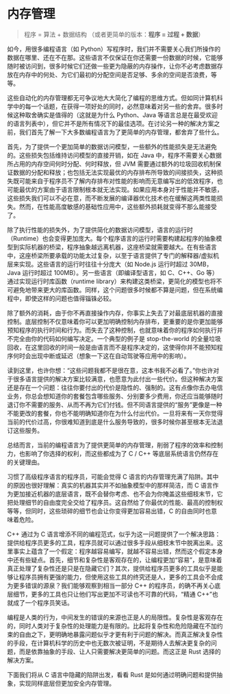 # 内存管理

> 程序 = 算法 + 数据结构 （或者更简单的版本：**程序 = 过程 + 数据**）

如今，用很多编程语言（如 Python）写程序时，我们并不需要关心我们所操作的数据在哪里、还在不在那。这些语言不仅保证在你还需要一份数据的时候，它能够随时被访问到，很多时候它们还做一些更为隐蔽的内存操作，让你不必考虑数据存放在内存中的何处、为它们最初的分配空间是否足够、多余的空间是否浪费，等等。

这些自动化的内存管理都无可争议地大大简化了编程的思维方式。但如同计算机科学中的每一个话题，在获得一项好处的同时，必然意味着对另一些的舍弃。很多时候这种取舍确实是值得的（这就是为什么 Python、Java 等语言总是在最受欢迎的语言列表中），但它并不是所有情况下的最佳选项。在讨论另一种的解决方案之前，我们首先了解一下大多数编程语言为了更简单的内存管理，都舍弃了些什么。

首先，为了提供一个更加简单的数据访问模型，一些额外的性能损失是无法避免的。这些损失包括维持访问模型的直接开销，如在 Java 中，程序不需要关心数据所占用的内存空间何时分配、何时释放，但 JVM 需要通过额外的垃圾回收机制保证数据的分配和释放；也包括无法实现最优的内存排布所导致的间接损失，这种损失既可能来自于程序员不了解内存排布对性能的影响而无意编写出的低效程序，也可能最优的方案由于语言限制根本就无法实现。如果应用本身对于性能并不敏感，这些损失我们可以不必在意，而不断发展的编译器优化技术也在缓解这两类性能损失。然而，在性能高度敏感的基础性应用中，这些额外损耗就变得不那么能接受了。

除了执行性能的损失外，为了提供简化的数据访问模型，语言的运行时（Runtime）也会变得更加庞大。每个程序语言的运行时需要构建起程序的抽象模型到实际机器的桥梁，程序抽象越远离机器，这座桥梁就需要越大。在有些语言中，这座桥梁所要承载的功能太过复杂，以至于语言提供了专门的解释器/虚拟机层来实现。这些语言的运行时往往十分庞大（如 Node.js 运行时超过 30MB，Java 运行时超过 100MB）。另一些语言（即编译型语言，如 C、C++、Go 等）通过实现运行时库函数（runtime library）来构建这类桥梁，更简化的模型也将不可避免地带来更大的库函数。同样，这个问题很多时候都不算是问题，但在系统编程中，即使这样的问题也值得锱铢必较。

除了额外的消耗，由于你不再直接操作内存，你事实上失去了对最底层机器的直接控制。底层控制不仅意味着你可以更加明确控制内存排布，更重要的是你更加能够预知程序的执行时间和行为。而失去了这种控制，也就意味着你的程序如何执行并不完全由你的代码如何编写决定。一个典型的例子是 stop-the-world 的全量垃圾回收，在这里回收的时间一般是由语言而不是程序决定的，这使得你并不能预知程序何时会出现中断或延迟（想象一下这在自动驾驶等应用中的影响）。

读到这里，也许你想：“这些问题我都不是很在意，这本书我不必看了。”你也许对于很多语言提供的解决方案比较满意，也愿意为此付出一些代价。但这种解决方案还是存在一个问题：往往你要付出的代价是隐性的、强制的。这有点像你去办电信业务，你总会想知道你的套餐包含哪些服务、分别要多少费用，你还应当能够随时退订你不需要的服务、从而不再为它们付钱。但不同语言提供的“服务”更像是一种不能更改的套餐，你也不能明确知道你在为什么付出代价。一旦将来有一天你觉得当前的代价过高，你很难知道到底是什么服务导致的，很多时候你甚至根本无法退订这些服务。

总结而言，当前的编程语言为了提供更简单的内存管理，削弱了程序的效率和控制力，也影响了你选择的权利，而这些都成为了 C / C++ 等底层系统语言仍然存在的关键理由。

习惯了高级程序语言的程序员，可能会觉得 C 语言的内存管理充满了陷阱。其中的原因也很好理解：真实的机器其实并不如抽象模型中的那样简洁，而 C 语言作为更加接近机器的底层语言，既不会替你考虑、也不会为你掩盖这些细枝末节，它把处理细节的自由度完全交给了程序员。这自然给了你最优的性能、最高的控制权等等，但同时，这些琐碎的细节也会让你变得更加容易出错，C 的自由同时也意味着危险。

C++ 通过为 C 语言增添不同的编程范式，似乎为这一问题提供了一个解决思路：提供给程序员更多的工具，程序员就可以通过很多手段从细枝末节中脱离出来。这里事实上蕴含了一个假定：程序越容易编写，就越不容易出错，然而这个假定本身中还有些疑点。首先，细节和复杂性是客观存在的，让编程更加“容易”，是意味着真正处理了复杂性还是只是在隐藏它们？其次，提供给程序员更多的工具似乎是能够让程序员拥有更强的能力，但使用这些工具的终究还是人，更多的工具会不会成为更多错误的源泉？我们能够观察到相当一部分 C++ 的程序员，的确不再关心底层细节，更多的工具也只让他们写出更加不可读也不可靠的代码，“精通 C++”也就成了一个程序员笑话。

编程是人类的行为，中间发生的错误的来源也正是人的局限性。复杂性是客观存在的，同时人类对于复杂性的处理能力是有限的。比起将复杂性和危险隐藏在不加约束的自由之下，更明确地暴露问题似乎才更有利于问题的解决。而真正解决复杂性的手段，在计算机科学的历史中也无数次被证明，不是期待人去解决更复杂的问题，而是依靠抽象的手段、让人只需要解决更简单的问题。而这正是 Rust 选择的解决方案。

下面我们将从 C 语言中隐藏的陷阱出发，看看 Rust 是如何通过明确问题和提供抽象，实现同样底层但更加安全内存管理。

<!-- 
程序员常常会问自己这样一个问题，如何提高我的程序的性能？有个有点偷懒但很有效的答案，就是寻找程序当前的**性能瓶颈**并优化它。那么更具体一点说，性能瓶颈一般在哪呢？第一有可能的瓶颈自然是算法，但第二可能便是内存控制了。

> 程序 = 算法 + 数据结构 （或者更简单的版本：**程序 = 过程 + 数据**）

对于程序而言，内存是操作系统提供的一种即时的、高效的数据存储的抽象，然而这种高效不是完美的：内存的访问速度终究有限，内存本身也并非无穷大，内存的分配、释放、移动等都需要一定的管理成本。为了应对这些问题，硬件和操作系统实现了多级缓存等机制，能够在很多情况下直接带来隐式的效率提升，但这仍不意味着程序可以以任意的方式使用内存。对于程序而言，若能够了解和规避内存的局限性、充分运用缓存等底层机制，仔细地规划内存的使用，程序的性能常常能够得到更深度的优化。

除了宽泛的性能问题之外，程序员希望对内存有更精细的控制的场合还有很多，比如对确定性或实时性有较高要求的场合，系统资源高度受限的场合，针对操作系统底层进行开发的场合等。但长久以来，系统程序员似乎面临着这样的困境：在现有的语言中，选择了更多更底层的控制，就意味着更容易出错；而选择了安全保障，则意味着更少控制。类似的抉择常常在是否要垃圾回收上体现：选择垃圾回收，你可以获得对内存访问的更多保障，如没有内存泄露问题，也没有悬垂指针、二次释放等广泛存在的内存安全问题，但你也因此无法直接触碰内存、控制内存的排布，无法决定（或者难以决定）何时回收垃圾，从而失去了一些优化的可能（编译器或虚拟机有时会帮你优化，你也可以通过编码技巧来促进这种优化，但终究比较间接和不可控）。

那么，底层控制和安全性真的无法同时保障吗？需要首先明确的是，越接近底层控制，程序员越需要对底层机制有深入的了解，面对的状况也越复杂，这个复杂性是无法规避的。但复杂性并不直接意味着失去安全性，仅仅是提供安全保障也不意味着必须削弱控制。也就是说底层控制和安全保障并不是直接冲突的。我们真正需要解决的是复杂性的问题。

泛泛而言，复杂性导致出错不外乎如下几个原因：

* 对复杂性理解不足；
* 繁琐的细节中出错；
* 疲于应付繁琐细节、导致整体逻辑出错。

解决问题也应该是对症下药，通过明确化来直面复杂性，和通过抽象来解决复杂性。

**直面复杂性**：复杂性越直接暴露，也就越能促使程序员深入了解背后发生了什么。系统编程最为复杂的部分便是内存控制。因而，本章节将介绍内存机制如何在 rust 中显式呈现、不同的内存操作对操作对象有何要求、以及 rust 所提供的不同层次的安全保障和所要付出代价之间的显式权衡，最后以并发编程为例，展示这种明确化的潜在力量。

**应对复杂性**：几乎每一本计算机科学的书都会谈到，应对复杂性最佳方式是抽象，而 rust 的抽象机制将在后续章节中介绍。 -->

<!--
参考：
https://doc.rust-lang.org/nomicon/index.html
https://docs.rust-embedded.org/book/static-guarantees/index.html
https://doc.rust-lang.org/1.5.0/book/choosing-your-guarantees.html
-->
